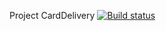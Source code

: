 Project CardDelivery [![Build status](https://ci.appveyor.com/api/projects/status/etpsl8s5b3t0021r/branch/main?svg=true)](https://ci.appveyor.com/project/AlexSashaNik/carddelivery/branch/main)
